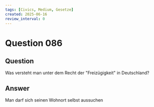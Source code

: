 ```yaml
---
tags: [Civics, Medium, Gesetze]
created: 2025-06-16
review_interval: 0
---
```


# Question 086

## Question

Was versteht man unter dem Recht der "Freizügigkeit" in Deutschland?

## Answer

Man darf sich seinen Wohnort selbst aussuchen
